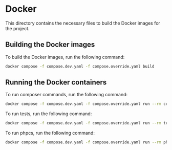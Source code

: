 # Docker

This directory contains the necessary files to build the Docker images for the project.

## Building the Docker images

To build the Docker images, run the following command:

```bash
docker compose -f compose.dev.yaml -f compose.override.yaml build
```

## Running the Docker containers

To run composer commands, run the following command:

```bash
docker compose -f compose.dev.yaml -f compose.override.yaml run --rm composer
```

To run tests, run the following command:

```bash
docker compose -f compose.dev.yaml -f compose.override.yaml run --rm tests
```

To run phpcs, run the following command:

```bash
docker compose -f compose.dev.yaml -f compose.override.yaml run --rm phpcs
```
